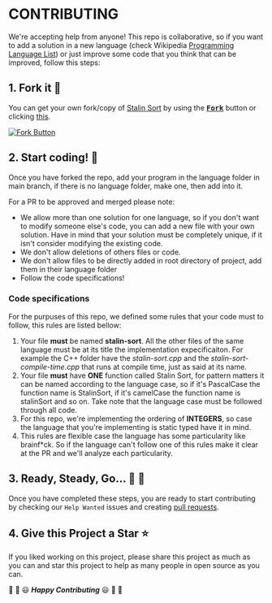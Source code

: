 # CONTRIBUTING

We're accepting help from anyone! This repo is collaborative, so if you want to add a solution in a new language (check Wikipedia [Programming Language List](https://en.wikipedia.org/wiki/List_of_programming_languages)) or just improve some code that you think that can be improved, follow this steps:


## 1. Fork it :fork_and_knife:

You can get your own fork/copy of [Stalin Sort](https://github.com/gustavo-depaula/stalin-sort) by using the <a  href="https://github.com/Hacktoberfest-2018/Hello-world/new/master?readme=1#fork-destination-box"><kbd><b>Fork</b></kbd></a> button or clicking [this](https://github.com/gustavo-depaula/stalin-sort/new/master?readme=1#fork-destination-box).

  [![Fork Button](https://help.github.com/assets/images/help/repository/fork_button.jpg)](https://github.com/gustavo-depaula/stalin-sort/new/master?readme=1#fork-destination-box)

## 2. Start coding! :rabbit2:

Once you have forked the repo, add your program in the language folder in main branch, if there is no language folder, make one, then add into it.

For a PR to be approved and merged please note:

- We allow more than one solution for one language, so if you don't want to modify someone else's code, you can add a new file with your own solution. Have in mind that your solution must be completely unique, if it isn't consider modifying the existing code.
- We don't allow deletions of others files or code.
- We don't allow files to be directly added in root directory of project, add them in their language folder
- Follow the code specifications!

### Code specifications

For the purpuses of this repo, we defined some rules that your code must to follow, this rules are listed bellow:
1. Your file **must** be named **stalin-sort**. All the other files of the same language must be at its title the implementation expecificaiton. For example the C++ folder have the *stalin-sort.cpp* and the *stalin-sort-compile-time.cpp* that runs at compile time, just as said at its name. 
2. Your file **must** have **ONE** function called Stalin Sort, for pattern matters it can be named according to the language case, so if it's PascalCase the function name is StalinSort, if it's camelCase the function name is stalinSort and so on. Take note that the language case must be followed through all code.
3. For this repo, we're implementing the ordering of **INTEGERS**, so case the language that you're implementing is static typed have it in mind.
4. This rules are flexible case the language has some particularity like brainf*ck. So if the language can't follow one of this rules make it clear at the PR and we'll analyze each particularity.

## 3. Ready, Steady, Go... :turtle: :rabbit2:

Once you have completed these steps, you are ready to start contributing by checking our `Help Wanted` issues and creating [pull requests](https://github.com/Hacktoberfest-2018/Hello-world/pulls).

## 4. Give this Project a Star :star:

If you liked working on this project, please share this project as much as you can and star this project to help as many people in open source as you can.

  
:tada: :confetti_ball: :smiley: _**Happy Contributing**_ :smiley: :confetti_ball: :tada:
